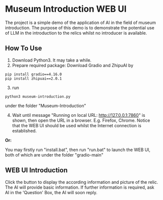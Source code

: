 # Museum Introduction WEB UI
The project is a simple demo of the application of AI in the field of museum introduction. The purpose of this demo is to demonstrate the potential use of LLM in the introduction to the relics whilst no introducer is available.
## How To Use
1. Download Python3. It may take a while.
2. Prepare required package: Download Gradio and ZhipuAI by
```shell
pip install gradio==4.16.0
pip install zhipuai==2.0.1
```
3. run 
```shell
python3 museum-introduction.py
```
under the folder "Museum-Introduction"

4. Wait until message "Running on local URL:  http://127.0.0.1:7860" is shown, then open the URL in a browser. E.g. Firefox, Chrome. Notice that the WEB UI should be used whilst the Internet connection is established.

**Or:**

You may firstly run "install.bat", then run "run.bat" to launch the WEB UI, both of which are under the folder "gradio-main"
## WEB UI Introduction
Click the button to display the according information and picture of the relic. The AI will provide basic information. If further information is required, ask AI in the 'Question' Box, the AI will soon reply.
